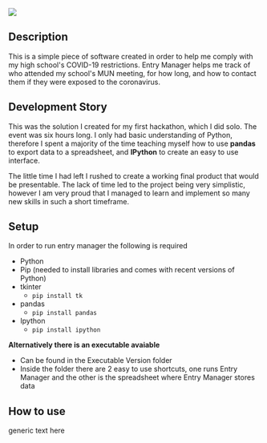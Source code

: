 ![](https://lh3.googleusercontent.com/O3xbiBmB_bIO9IYeqJPVx0ArQ3lwRnCHLeOPjNRg-8AsK7v3IWDuvZCbyjWB77Cki_NcsDgcu4WZzj2uZkcKpggGQQbhHu33o7FcZ31XCWCgseSdFyqXBxfyUSPGyk575VZUTQSSQUqFUS3Ly1h_gwJQ15DgAoMtLAIScEmdu1W9DdhRsibq4SOml5wqPHvJ_F98UurX105QHhPQ5d3ptUTrxitwQBFvcki2escNSKx_C__kchAzQlRECnfjjdqs6nA9YvYSbnt1CdCz0R8fEPBH0rW0ToLZ4vK8TrTMkGni9dtcO8SDVHw5lrzheHjaQq7DJQ_zO51ZrCYXzePjTgfoDgQp5ZegSSE5u3Y6c1I6Mm_OrTqF5PglBd-sb00Bl2ATejXPJbi1UuHvXXIWZKksZXYby9cmrrJ2v0sEIs4JM2eQ20FUfTXQ7rOlS86sPutEQ6qoMdlNPRV24vs6ltUQ5Sv1lZ7wdg4cmHSV70OivS0cyM6rhIGbJB_m3eDZALCDupAf_YNEVpz39FQR18zByVS5pcNOlkbZLMEHttVWu_7FWsS_597ozOyYVGwuTf7D-PCz1MzrQmcNdf8mBCI6k7Pr3mhK5ILAzmxCODsGODpg1YdBZs2fW0uLmlOvhKJWl0y0uqXfQnL1PCPDuS-7stMF_JXUyRF9thJpdhY2bzuTmr_MolxSh314ucHw4kp8gfR1cjXNLLGt_bUJj5k=w1280-h349-no?authuser=0)

## Description 
This is a simple piece of software created in order to help me comply with my high school's COVID-19 restrictions.  Entry Manager helps me track of who attended my school's MUN meeting, for how long, and how to contact them if they were exposed to the coronavirus. 

## Development Story
This was the solution I created for my first hackathon, which I did solo. The event was six hours long. I only had basic understanding of Python, therefore I spent a majority of the time teaching myself how to use **pandas** to export data to a spreadsheet, and **IPython** to create an easy to use interface. 

The little time I had left I rushed to create a working final product that would be presentable. The lack of time led to the project being very simplistic, however I am very proud that I managed to learn and implement so many new skills in such a short timeframe.

## Setup
In order to run entry manager the following is required
 - Python
 - Pip (needed to install libraries and comes with recent versions of  Python)
 - tkinter
	 - `pip install tk`
 - pandas
	 - `pip install pandas`
 - Ipython
	 - `pip install ipython`

**Alternatively there is an executable avaiable**
 - Can be found in the Executable Version folder
 - Inside the folder there are 2 easy to use shortcuts, one runs Entry Manager and the other is the spreadsheet where Entry Manager stores data

## How to use
generic text here


